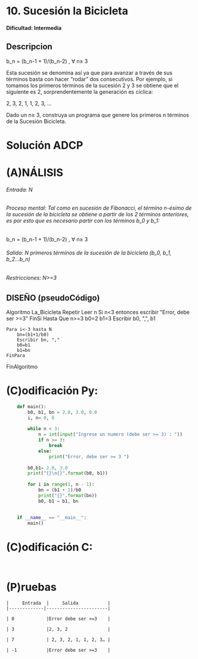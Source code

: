 # 10. Sucesión la Bicicleta

#### Dificultad: Intermedia

## Descripcion

b_n = (b_n-1 + 1)/(b_n-2) , ∀ n≥ 3

Esta sucesión se denomina así ya que para avanzar a través de sus términos basta con hacer “rodar” dos consecutivos. Por ejemplo, si tomamos los primeros términos de la sucesión 2 y 3 se obtiene que el siguiente es 2, sorprendentemente la generación es cíclica:

2, 3, 2, 1, 1, 2, 3, …

Dado un n≥ 3, construya un programa que genere los primeros n términos de la Sucesión Bicicleta.

# Solución ADCP

# (A)NÁLISIS
###### Entrada: N  

###### Proceso mental: Tal como en sucesión de Fibonacci, el término n-ésimo de la sucesión de la bicicleta se obtiene a partir de los 2 términos anteriores, es por esto que es necesario partir con los términos b_0 y b_1:

b_n = (b_n-1 + 1)/(b_n-2) , ∀ n≥ 3


###### Salida: N primeros términos de la sucesión de la bicicleta (b_0, b_1, b_2...b_n)

###### Restricciones: N>=3

## DISEÑO (pseudoCódigo)
Algoritmo La_Bicicleta
    Repetir 
        Leer n
        Si n<3 entonces escribir "Error, debe ser >=3"
        FinSi
    Hasta Que n>=3
    b0=2
    b1=3
    Escribir b0, ",", b1

    Para i<-3 hasta N
        bn=(b1+1/b0)
        Escribir bn, ","
        b0=b1
        b1=bn
    FinPara
FinAlgoritmo



# (C)odificación Py:
```py
    def main():
        b0, b1, bn = 2.0, 3.0, 0.0
        i, n= 0, 0
        
        while n < 3:
            n = int(input("Ingrese un numero (debe ser >= 3) : "))
            if n >= 3:
                break
            else:
                print("Error, debe ser >= 3 ")
                
        b0,b1= 2.0, 3.0
        print("{}\n{}".format(b0, b1))
        
        for i in range(1, n - 1):
            bn = (b1 + 1)/b0
            print("{}".format(bn))
            b0, b1 = b1, bn
        
    
    if __name__ == "__main__":
        main()
```
# (C)odificación C:
```c
    
```
# (P)ruebas

    |     Entrada  |     Salida           |
    |-------------|-----------------------|
    
    | 0            |Error debe ser >=3    |
    
    | 3            |2, 3, 2               |
    
    | 7            | 2, 3, 2, 1, 1, 2, 3… |
    
    | -1           |Error debe ser >=3    |



